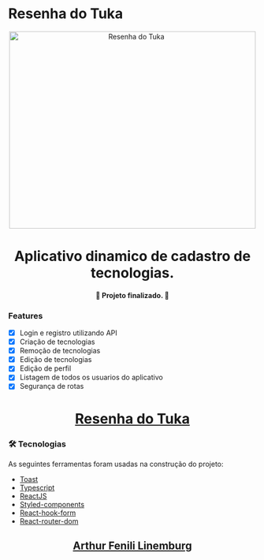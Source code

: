 # Resenha do Tuka

<div align="center">
  <img height=400px width=500px src="https://imgur.com/gcKWo3q" alt="Resenha do Tuka" border="0">
</div>

<h1 align="center">Aplicativo dinamico de cadastro de tecnologias.</h1>

<h4 align="center"> 
	🚀 Projeto finalizado. 🚀
</h4>

### Features

- [x] Login e registro utilizando API
- [x] Criação de tecnologias
- [x] Remoção de tecnologias
- [x] Edição de tecnologias
- [x] Edição de perfil
- [x] Listagem de todos os usuarios do aplicativo
- [x] Segurança de rotas

<h1 align="center">
  <a href="https://kenzie-hub-tukinhafl.vercel.app/">Resenha do Tuka</a>
</h1>

### 🛠 Tecnologias

As seguintes ferramentas foram usadas na construção do projeto:

- [Toast](https://react-hot-toast.com/)
- [Typescript](https://www.typescriptlang.org/pt/docs/)
- [ReactJS](https://pt-br.reactjs.org/)
- [Styled-components](https://styled-components.com/docs/basics)
- [React-hook-form](https://react-hook-form.com/ts/)
- [React-router-dom](https://reactrouter.com/web/guides/quick-start)

<h2 align="center"><a href="https://www.linkedin.com/in/arthur-fenili-linemburg-ab8936184/">Arthur Fenili Linemburg</a></h2>

